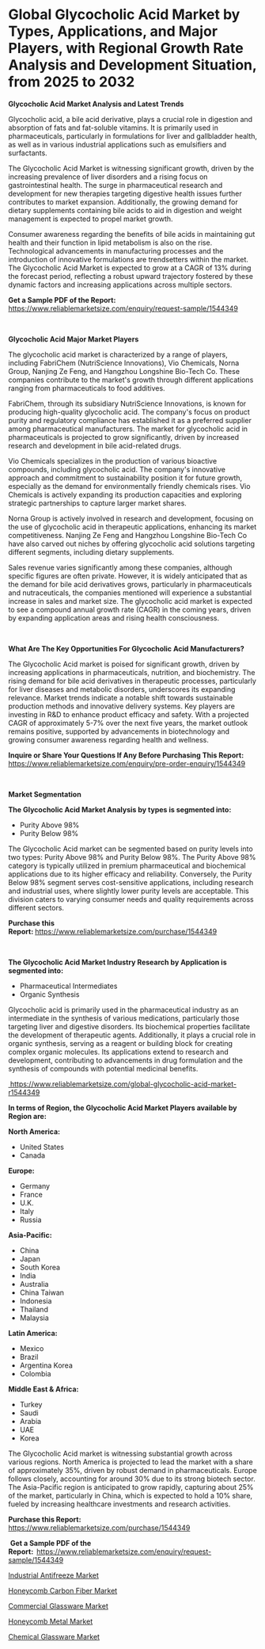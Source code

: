 <p><h1>Global Glycocholic Acid Market by Types, Applications, and Major Players, with Regional Growth Rate Analysis and Development Situation, from 2025 to 2032</h1></p><p><strong>Glycocholic Acid Market Analysis and Latest Trends</strong></p>
<p><p>Glycocholic acid, a bile acid derivative, plays a crucial role in digestion and absorption of fats and fat-soluble vitamins. It is primarily used in pharmaceuticals, particularly in formulations for liver and gallbladder health, as well as in various industrial applications such as emulsifiers and surfactants.</p><p>The Glycocholic Acid Market is witnessing significant growth, driven by the increasing prevalence of liver disorders and a rising focus on gastrointestinal health. The surge in pharmaceutical research and development for new therapies targeting digestive health issues further contributes to market expansion. Additionally, the growing demand for dietary supplements containing bile acids to aid in digestion and weight management is expected to propel market growth.</p><p>Consumer awareness regarding the benefits of bile acids in maintaining gut health and their function in lipid metabolism is also on the rise. Technological advancements in manufacturing processes and the introduction of innovative formulations are trendsetters within the market. The Glycocholic Acid Market is expected to grow at a CAGR of 13% during the forecast period, reflecting a robust upward trajectory fostered by these dynamic factors and increasing applications across multiple sectors.</p></p>
<p><strong>Get a Sample PDF of the Report:&nbsp;</strong> <a href="https://www.reliablemarketsize.com/enquiry/request-sample/1544349?utm_campaign=2041&utm_medium=2&utm_source=Github&utm_content=ia&utm_term=31032025&utm_id=glycocholic-acid">https://www.reliablemarketsize.com/enquiry/request-sample/1544349</a></p>
<p>&nbsp;</p>
<p><strong>Glycocholic Acid Major Market Players</strong></p>
<p><p>The glycocholic acid market is characterized by a range of players, including FabriChem (NutriScience Innovations), Vio Chemicals, Norna Group, Nanjing Ze Feng, and Hangzhou Longshine Bio-Tech Co. These companies contribute to the market's growth through different applications ranging from pharmaceuticals to food additives.</p><p>FabriChem, through its subsidiary NutriScience Innovations, is known for producing high-quality glycocholic acid. The company's focus on product purity and regulatory compliance has established it as a preferred supplier among pharmaceutical manufacturers. The market for glycocholic acid in pharmaceuticals is projected to grow significantly, driven by increased research and development in bile acid-related drugs.</p><p>Vio Chemicals specializes in the production of various bioactive compounds, including glycocholic acid. The company's innovative approach and commitment to sustainability position it for future growth, especially as the demand for environmentally friendly chemicals rises. Vio Chemicals is actively expanding its production capacities and exploring strategic partnerships to capture larger market shares.</p><p>Norna Group is actively involved in research and development, focusing on the use of glycocholic acid in therapeutic applications, enhancing its market competitiveness. Nanjing Ze Feng and Hangzhou Longshine Bio-Tech Co have also carved out niches by offering glycocholic acid solutions targeting different segments, including dietary supplements.</p><p>Sales revenue varies significantly among these companies, although specific figures are often private. However, it is widely anticipated that as the demand for bile acid derivatives grows, particularly in pharmaceuticals and nutraceuticals, the companies mentioned will experience a substantial increase in sales and market size. The glycocholic acid market is expected to see a compound annual growth rate (CAGR) in the coming years, driven by expanding application areas and rising health consciousness.</p></p>
<p>&nbsp;</p>
<p><strong>What Are The Key Opportunities For Glycocholic Acid Manufacturers?</strong></p>
<p><p>The Glycocholic Acid market is poised for significant growth, driven by increasing applications in pharmaceuticals, nutrition, and biochemistry. The rising demand for bile acid derivatives in therapeutic processes, particularly for liver diseases and metabolic disorders, underscores its expanding relevance. Market trends indicate a notable shift towards sustainable production methods and innovative delivery systems. Key players are investing in R&D to enhance product efficacy and safety. With a projected CAGR of approximately 5-7% over the next five years, the market outlook remains positive, supported by advancements in biotechnology and growing consumer awareness regarding health and wellness.</p></p>
<p><strong>Inquire or Share Your Questions If Any Before Purchasing This Report:</strong> <a href="https://www.reliablemarketsize.com/enquiry/pre-order-enquiry/1544349?utm_campaign=2041&utm_medium=2&utm_source=Github&utm_content=ia&utm_term=31032025&utm_id=glycocholic-acid">https://www.reliablemarketsize.com/enquiry/pre-order-enquiry/1544349</a></p>
<p>&nbsp;</p>
<p><strong>Market Segmentation</strong></p>
<p><strong>The Glycocholic Acid Market Analysis by types is segmented into:</strong></p>
<p><ul><li>Purity Above 98%</li><li>Purity Below 98%</li></ul></p>
<p><p>The Glycocholic Acid market can be segmented based on purity levels into two types: Purity Above 98% and Purity Below 98%. The Purity Above 98% category is typically utilized in premium pharmaceutical and biochemical applications due to its higher efficacy and reliability. Conversely, the Purity Below 98% segment serves cost-sensitive applications, including research and industrial uses, where slightly lower purity levels are acceptable. This division caters to varying consumer needs and quality requirements across different sectors.</p></p>
<p><strong>Purchase this Report:&nbsp;</strong><a href="https://www.reliablemarketsize.com/purchase/1544349?utm_campaign=2041&utm_medium=2&utm_source=Github&utm_content=ia&utm_term=31032025&utm_id=glycocholic-acid">https://www.reliablemarketsize.com/purchase/1544349</a></p>
<p>&nbsp;</p>
<p><strong>The Glycocholic Acid Market Industry Research by Application is segmented into:</strong></p>
<p><ul><li>Pharmaceutical Intermediates</li><li>Organic Synthesis</li></ul></p>
<p><p>Glycocholic acid is primarily used in the pharmaceutical industry as an intermediate in the synthesis of various medications, particularly those targeting liver and digestive disorders. Its biochemical properties facilitate the development of therapeutic agents. Additionally, it plays a crucial role in organic synthesis, serving as a reagent or building block for creating complex organic molecules. Its applications extend to research and development, contributing to advancements in drug formulation and the synthesis of compounds with potential medicinal benefits.</p></p>
<p><a href="https://www.reliablemarketsize.com/global-glycocholic-acid-market-r1544349?utm_campaign=2041&utm_medium=2&utm_source=Github&utm_content=ia&utm_term=31032025&utm_id=glycocholic-acid">&nbsp;https://www.reliablemarketsize.com/global-glycocholic-acid-market-r1544349</a></p>
<p><strong>In terms of Region, the Glycocholic Acid Market Players available by Region are:</strong></p>
<p>
    <p> <strong> North America: </strong>
        <ul>
            <li>United States</li>
            <li>Canada</li>
        </ul>
        </p> 
    <p> <strong> Europe: </strong>
        <ul>
            <li>Germany</li>
            <li>France</li>
            <li>U.K.</li>
            <li>Italy</li>
            <li>Russia</li>
        </ul>
        </p> 
    <p> <strong> Asia-Pacific: </strong>
        <ul>
            <li>China</li>
            <li>Japan</li>
            <li>South Korea</li>
            <li>India</li>
            <li>Australia</li>
            <li>China Taiwan</li>
            <li>Indonesia</li>
            <li>Thailand</li>
            <li>Malaysia</li>
        </ul>
        </p> 
    <p> <strong> Latin America: </strong>
        <ul>
            <li>Mexico</li>
            <li>Brazil</li>
            <li>Argentina Korea</li>
            <li>Colombia</li>
        </ul>
        </p> 
    <p> <strong> Middle East & Africa: </strong>
        <ul>
            <li>Turkey</li>
            <li>Saudi</li>
            <li>Arabia</li>
            <li>UAE</li>
            <li>Korea</li>
        </ul>
    </p>
    </p>
<p><p>The Glycocholic Acid market is witnessing substantial growth across various regions. North America is projected to lead the market with a share of approximately 35%, driven by robust demand in pharmaceuticals. Europe follows closely, accounting for around 30% due to its strong biotech sector. The Asia-Pacific region is anticipated to grow rapidly, capturing about 25% of the market, particularly in China, which is expected to hold a 10% share, fueled by increasing healthcare investments and research activities.</p></p>
<p><strong>Purchase this Report: </strong><a href="https://www.reliablemarketsize.com/purchase/1544349?utm_campaign=2041&utm_medium=2&utm_source=Github&utm_content=ia&utm_term=31032025&utm_id=glycocholic-acid">https://www.reliablemarketsize.com/purchase/1544349</a></p>
<p>&nbsp;<strong>Get a Sample PDF of the Report:&nbsp;&nbsp;</strong><a href="https://www.reliablemarketsize.com/enquiry/request-sample/1544349?utm_campaign=2041&utm_medium=2&utm_source=Github&utm_content=ia&utm_term=31032025&utm_id=glycocholic-acid">https://www.reliablemarketsize.com/enquiry/request-sample/1544349</a></p>
<p><strong></strong></p>
<p><p><a href="https://github.com/ashepherd82/Market-Research-Report-List-7/blob/main/industrial-antifreeze-market.md?utm_campaign=2041&utm_medium=2&utm_source=Github&utm_content=ia&utm_term=31032025&utm_id=glycocholic-acid">Industrial Antifreeze Market</a></p><p><a href="https://github.com/merzafairy04/Market-Research-Report-List-1/blob/main/honeycomb-carbon-fiber-market.md?utm_campaign=2041&utm_medium=2&utm_source=Github&utm_content=ia&utm_term=31032025&utm_id=glycocholic-acid">Honeycomb Carbon Fiber Market</a></p><p><a href="https://github.com/viohlbrenksf/Market-Research-Report-List-1/blob/main/commercial-glassware-market.md?utm_campaign=2041&utm_medium=2&utm_source=Github&utm_content=ia&utm_term=31032025&utm_id=glycocholic-acid">Commercial Glassware Market</a></p><p><a href="https://github.com/ifsahvadenah/Market-Research-Report-List-1/blob/main/honeycomb-metal-market.md?utm_campaign=2041&utm_medium=2&utm_source=Github&utm_content=ia&utm_term=31032025&utm_id=glycocholic-acid">Honeycomb Metal Market</a></p><p><a href="https://github.com/vasosblenksk/Market-Research-Report-List-1/blob/main/chemical-glassware-market.md?utm_campaign=2041&utm_medium=2&utm_source=Github&utm_content=ia&utm_term=31032025&utm_id=glycocholic-acid">Chemical Glassware Market</a></p></p>